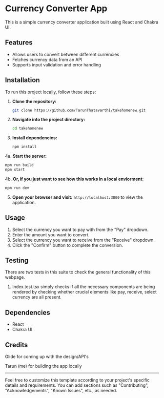 # Currency Converter App

This is a simple currency converter application built using React and Chakra UI.

## Features

- Allows users to convert between different currencies
- Fetches currency data from an API
- Supports input validation and error handling

## Installation

To run this project locally, follow these steps:

1. **Clone the repository:**
   ```bash
   git clone https://github.com/TarunThatavarthi/takehomenew.git
   ```

2. **Navigate into the project directory:**
   ```bash
   cd takehomenew
   ```

3. **Install dependencies:**
   ```bash
   npm install
   ```

4a. **Start the server:**
   ```bash
   npm run build
   npm start
   ```
4b. **Or, if you just want to see how this works in a local enviorment:**
   ```bash
   npm run dev
   ```

5. **Open your browser and visit:** `http://localhost:3000` to view the application.

## Usage

1. Select the currency you want to pay with from the "Pay" dropdown.
2. Enter the amount you want to convert.
3. Select the currency you want to receive from the "Receive" dropdown.
4. Click the "Confirm" button to complete the conversion.
## Testing
There are two tests in this suite to check the general functionality of this webpage.
1. Index.test.tsx simply checks if all the necessary components are being rendered by checking whether crucial elements like pay, receive, select currency are all present.
## Dependencies

- React
- Chakra UI

## Credits

Glide for coming up with the design/API's

Tarun (me) for building the app locally



---

Feel free to customize this template according to your project's specific details and requirements. You can add sections such as "Contributing", "Acknowledgements", "Known Issues", etc., as needed.
